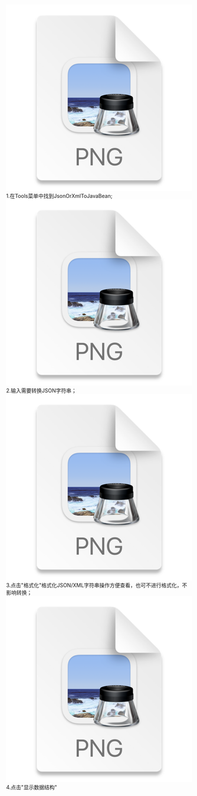 ![img.png](img.png)
1.在Tools菜单中找到JsonOrXmlToJavaBean;
![img_1.png](img_1.png)
2.输入需要转换JSON字符串；
![img_2.png](img_2.png)
3.点击"格式化"格式化JSON/XML字符串操作方便查看，也可不进行格式化，不影响转换；
![img_3.png](img_3.png)
4.点击"显示数据结构"